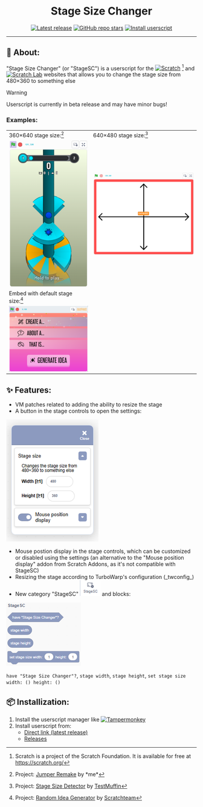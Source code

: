 <div align="center"> 

# Stage Size Changer
[![Latest release](https://img.shields.io/github/v/release/DDen4ik-12/Stage-Size-Changer?label=%E2%84%B9%20Latest%20release)](https://github.com/DDen4ik-12/Stage-Size-Changer/releases/latest)
[![GitHub repo stars](https://img.shields.io/github/stars/DDen4ik-12/Stage-Size-Changer?style=flat&label=%E2%AD%90%20Stars&color=yellow)](https://github.com/DDen4ik-12/Stage-Size-Changer/stargazers)
[![Install userscript](https://img.shields.io/badge/%F0%9F%93%A6_Install_userscript-16c60c)](#-installization)

</div>

---

## 🔎 About:
"Stage Size Changer" (or "StageSC") is a userscript for the [![Scratch](https://img.shields.io/badge/Scratch-4d97ff?logo=scratch&logoColor=white)](https://scratch.org/)
[^1] and [![Scratch Lab](https://img.shields.io/badge/Scratch_Lab-4d97ff?logo=scratch&logoColor=white)](https://lab.scratch.mit.edu/) websites that allows you to change the stage size from 480×360 to something else

> [!WARNING]
> Userscript is currently in beta release and may have minor bugs!

### Examples:
| | |
| --- | --- |
| 360×640 stage size:[^2] | 640×480 stage size:[^3] |
| ![Example 1](./assets/readme/example1.png) | ![Example 2](./assets/readme/example2.png) |
| Embed with default stage size:[^4] |
| ![Example 3](./assets/readme/example3.png) |

## ✨ Features:
* VM patches related to adding the ability to resize the stage
* A button in the stage controls to open the settings:

![StageSC settings](./assets/readme/settings.png)

* Mouse postion display in the stage controls, which can be customized or disabled using the settings (an alternative to the "Mouse position display" addon from Scratch Addons, as it's not compatible with StageSC)
* Resizing the stage according to TurboWarp's configuration (\_twconfig\_)
* New category "StageSC" ![StageSC category](./assets/readme/category.png) and blocks:

![StageSC blocks](./assets/readme/blocks.png)

`have "Stage Size Changer"?`, `stage width`, `stage height`, `set stage size width: () height: ()`

## 📦 Installization:
1. Install the userscript manager like [![Tampermonkey](https://img.shields.io/badge/Tampermonkey-00485b?logo=tampermonkey)](https://www.tampermonkey.net/)
2. Install userscript from:
    * [Direct link (latest release)](https://github.com/DDen4ik-12/Stage-Size-Changer/releases/latest/download/stageSizeChanger.user.js)
    * [Releases](https://github.com/DDen4ik-12/Stage-Size-Changer/releases)

[^1]: Scratch is a project of the Scratch Foundation. It is available for free at https://scratch.org/
[^2]: Project: [Jumper Remake](https://scratch.mit.edu/projects/1181696920) by \*me\*
[^3]: Project: [Stage Size Detector](https://scratch.mit.edu/projects/588493413) by [TestMuffin](https://scratch.mit.edu/users/TestMuffin)
[^4]: Project: [Random Idea Generator](https://scratch.mit.edu/projects/1108790117) by [Scratchteam](https://scratch.mit.edu/users/Scratchteam)